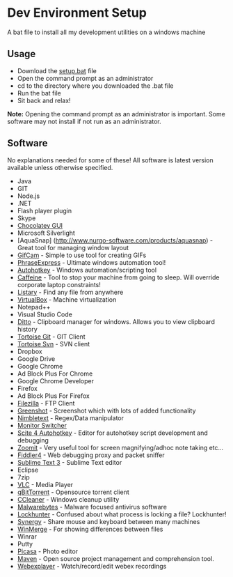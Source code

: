 # Dev Environment Setup
A bat file to install all my development utilities on a windows machine

## Usage
- Download the [setup.bat](setup.bat) file
- Open the command prompt as an administrator
- cd to the directory where you downloaded the .bat file
- Run the bat file
- Sit back and relax!

**Note:** Opening the command prompt as an administrator is important. Some software may not install if not run as an administrator.


## Software
No explanations needed for some of these! All software is latest version available unless otherwise specified.

- Java
- GIT
- Node.js
- .NET
- Flash player plugin
- Skype
- [Chocolatey GUI](https://github.com/chocolatey/ChocolateyGUI)
- Microsoft Silverlight
- [AquaSnap] (http://www.nurgo-software.com/products/aquasnap) - Great tool for managing window layout
- [GifCam](http://blog.bahraniapps.com/gifcam/) - Simple to use tool for creating GIFs
- [PhraseExpress](http://www.phraseexpress.com/) - Ultimate windows automation tool!
- [Autohotkey](https://autohotkey.com/) - Windows automation/scripting tool
- [Caffeine](http://www.zhornsoftware.co.uk/caffeine/) - Tool to stop your machine from going to sleep. Will override corporate laptop constraints!
- [Listary](http://www.listary.com/) - Find any file from anywhere
- [VirtualBox](https://www.virtualbox.org/) - Machine virtualization
- Notepad++ 
- Visual Studio Code
- [Ditto](http://ditto-cp.sourceforge.net/) - Clipboard manager for windows. Allows you to view clipboard history
- [Tortoise Git](https://tortoisegit.org/) - GIT Client
- [Tortoise Svn](https://tortoisesvn.net/) - SVN client
- Dropbox
- Google Drive
- Google Chrome
- Ad Block Plus For Chrome
- Google Chrome Developer
- Firefox
- Ad Block Plus For Firefox
- [Filezilla](https://filezilla-project.org/) - FTP Client
- [Greenshot](http://getgreenshot.org/) - Screenshot which with lots of added functionality
- [Nimbletext](http://nimbletext.com/) - Regex/Data manipulator
- [Monitor Switcher](https://sourceforge.net/projects/monitorswitcher/)
- [Scite 4 Autohotkey](http://fincs.ahk4.net/scite4ahk/) - Editor for autohotkey script development and debugging
- [Zoomit](https://technet.microsoft.com/en-us/sysinternals/zoomit.aspx) - Very useful tool for screen magnifying/adhoc note taking etc...
- [Fiddler4](http://www.telerik.com/fiddler) - Web debugging proxy and packet sniffer
- [Sublime Text 3](https://www.sublimetext.com/3) - Sublime Text editor
- Eclipse
- 7zip
- [VLC](http://www.videolan.org/vlc/index.html) - Media Player
- [qBitTorrent](http://www.qbittorrent.org/) - Opensource torrent client 
- [CCleaner](https://www.piriform.com/ccleaner/download) - Windows cleanup utility
- [Malwarebytes](https://www.malwarebytes.org/) - Malware focused antivirus software
- [Lockhunter](http://lockhunter.com/) - Confused about what process is locking a file? Lockhunter!
- [Synergy](http://synergy-project.org/) - Share mouse and keyboard between many machines
- [WinMerge](http://winmerge.org/?lang=en) - For showing differences between files
- Winrar
- Putty 
- [Picasa](https://picasa.google.com/) - Photo editor
- [Maven](https://maven.apache.org/) - Open source project management and comprehension tool.
- [Webexplayer](https://www.webex.com/play-webex-recording.html) - Watch/record/edit webex recordings

